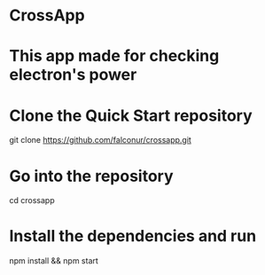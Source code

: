 # CrossApp
# This app made for checking electron's power

# Clone the Quick Start repository
git clone https://github.com/falconur/crossapp.git
# Go into the repository
cd crossapp
# Install the dependencies and run
npm install && npm start



